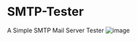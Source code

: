 # SMTP-Tester
A Simple SMTP Mail Server Tester
![image](https://user-images.githubusercontent.com/11161087/180649378-c589e303-3775-41e7-9804-973414140841.png)
